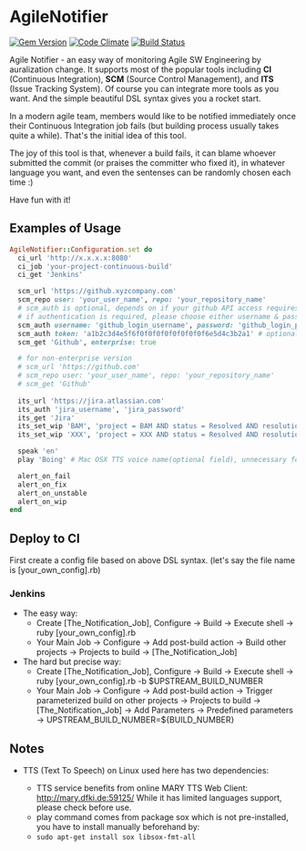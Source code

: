 AgileNotifier
=============

[![Gem Version](https://badge.fury.io/rb/agile_notifier.svg)](http://badge.fury.io/rb/agile_notifier)
[![Code Climate](https://codeclimate.com/github/thyrlian/AgileNotifier/badges/gpa.svg)](https://codeclimate.com/github/thyrlian/AgileNotifier)
[![Build Status](https://travis-ci.org/thyrlian/AgileNotifier.svg?branch=master)](https://travis-ci.org/thyrlian/AgileNotifier)

Agile Notifier - an easy way of monitoring Agile SW Engineering by auralization change.  It supports most of the popular tools including **CI** (Continuous Integration), **SCM** (Source Control Management), and **ITS** (Issue Tracking System).  Of course you can integrate more tools as you want.  And the simple beautiful DSL syntax gives you a rocket start.

In a modern agile team, members would like to be notified immediately once their Continuous Integration job fails (but building process usually takes quite a while).  That's the initial idea of this tool.

The joy of this tool is that, whenever a build fails, it can blame whoever submitted the commit (or praises the committer who fixed it), in whatever language you want, and even the sentenses can be randomly chosen each time :)

Have fun with it!

## Examples of Usage
```ruby
AgileNotifier::Configuration.set do
  ci_url 'http://x.x.x.x:8080'
  ci_job 'your-project-continuous-build'
  ci_get 'Jenkins'

  scm_url 'https://github.xyzcompany.com'
  scm_repo user: 'your_user_name', repo: 'your_repository_name'
  # scm_auth is optional, depends on if your github API access requires authentication
  # if authentication is required, please choose either username & password or OAuth access token (latter one is recommended)
  scm_auth username: 'github_login_username', password: 'github_login_password' # optional
  scm_auth token: 'a1b2c3d4e5f6f0f0f0f0f0f0f0f0f6e5d4c3b2a1' # optional
  scm_get 'Github', enterprise: true

  # for non-enterprise version
  # scm_url 'https://github.com'
  # scm_repo user: 'your_user_name', repo: 'your_repository_name'
  # scm_get 'Github'
  
  its_url 'https://jira.atlassian.com'
  its_auth 'jira_username', 'jira_password'
  its_get 'Jira'
  its_set_wip 'BAM', 'project = BAM AND status = Resolved AND resolution = Unresolved', 3
  its_set_wip 'XXX', 'project = XXX AND status = Resolved AND resolution = Unresolved', 5

  speak 'en'
  play 'Boing' # Mac OSX TTS voice name(optional field), unnecessary for other OS

  alert_on_fail
  alert_on_fix
  alert_on_unstable
  alert_on_wip
end
```

## Deploy to CI
First create a config file based on above DSL syntax.  (let's say the file name is [your_own_config].rb)
### Jenkins
* The easy way:
  * Create [The_Notification_Job], Configure -> Build -> Execute shell -> ruby [your_own_config].rb
  * Your Main Job -> Configure -> Add post-build action -> Build other projects -> Projects to build -> [The_Notification_Job]
* The hard but precise way:
  * Create [The_Notification_Job], Configure -> Build -> Execute shell -> ruby [your_own_config].rb -b $UPSTREAM_BUILD_NUMBER
  * Your Main Job -> Configure -> Add post-build action -> Trigger parameterized build on other projects -> Projects to build -> [The_Notification_Job] -> Add Parameters -> Predefined parameters -> UPSTREAM_BUILD_NUMBER=${BUILD_NUMBER}

## Notes
* TTS (Text To Speech) on Linux used here has two dependencies:

  * TTS service benefits from online MARY TTS Web Client: http://mary.dfki.de:59125/  While it has limited languages support, please check before use.
  * play command comes from package sox which is not pre-installed, you have to install manually beforehand by:
  * ```sudo apt-get install sox libsox-fmt-all```
